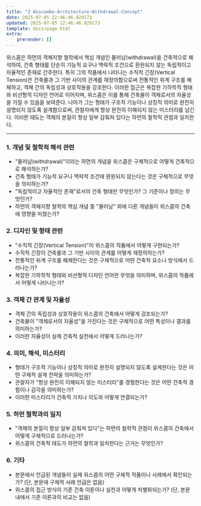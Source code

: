 ```yaml
---
title: "2 Wiscombe-Architecture-Withdrawal-Concept"
date: 2025-07-05 22:46:46.929173
updated: 2025-07-05 22:46:46.929173
template: docs/page.html
extra:
    prerender: []
---
```

위스콤은 하먼의 객체지향 철학에서 핵심 개념인 물러남(withdrawal)을 건축적으로 해석하여, 건축 형태를 단순히 기능적 요구나 맥락적 조건으로 환원되지 않는 독립적이고 자율적인 존재로 간주한다. 특히 그의 작품에서 나타나는 수직적 긴장(Vertical Tension)은 건축물과 그 기반 사이의 관계를 재정의함으로써 전통적인 위계 구조를 해체하고, 객체 간의 독립성과 상호작용을 강조한다. 이러한 접근은 복잡한 기하학적 형태와 비선형적 디자인 언어로 이어지며, 위스콤은 이를 통해 건축물이 객체로서의 자율성을 가질 수 있음을 보여준다. 나아가 그는 형태가 구조적 기능이나 상징적 의미로 완전히 설명되지 않도록 설계함으로써, 관찰자에게 항상 완전히 이해되지 않는 미스터리를 남긴다. 이러한 태도는 객체의 본질이 항상 일부 감춰져 있다는 하먼의 철학적 관점과 일치한다.

---

### 1. 개념 및 철학적 해석 관련

* "물러남(withdrawal)"이라는 하먼의 개념을 위스콤은 구체적으로 어떻게 건축적으로 해석하는가?
* 건축 형태가 기능적 요구나 맥락적 조건에 환원되지 않는다는 것은 구체적으로 무엇을 의미하는가?
* "독립적이고 자율적인 존재"로서의 건축 형태란 무엇인가? 그 기준이나 정의는 무엇인가?
* 하먼의 객체지향 철학의 핵심 개념 중 "물러남" 외에 다른 개념들이 위스콤의 건축에 영향을 미쳤는가?

### 2. 디자인 및 형태 관련

* "수직적 긴장(Vertical Tension)"이 위스콤의 작품에서 어떻게 구현되는가?
* 수직적 긴장이 건축물과 그 기반 사이의 관계를 어떻게 재정의하는가?
* 전통적인 위계 구조를 해체한다는 것은 구체적으로 어떤 건축적 요소나 방식에서 드러나는가?
* 복잡한 기하학적 형태와 비선형적 디자인 언어란 무엇을 의미하며, 위스콤의 작품에서 어떻게 나타나는가?

### 3. 객체 간 관계 및 자율성

* 객체 간의 독립성과 상호작용이 위스콤의 건축에서 어떻게 강조되는가?
* 건축물이 "객체로서의 자율성"을 가진다는 것은 구체적으로 어떤 특성이나 결과를 의미하는가?
* 이러한 자율성이 실제 건축적 실천에서 어떻게 드러나는가?

### 4. 의미, 해석, 미스터리

* 형태가 구조적 기능이나 상징적 의미로 완전히 설명되지 않도록 설계한다는 것은 어떤 구체적 설계 전략을 의미하는가?
* 관찰자가 "항상 완전히 이해되지 않는 미스터리"를 경험한다는 것은 어떤 건축적 경험이나 감각을 의미하는가?
* 이러한 미스터리가 건축적 가치나 의도와 어떻게 연결되는가?

### 5. 하먼 철학과의 일치

* "객체의 본질이 항상 일부 감춰져 있다"는 하먼의 철학적 관점이 위스콤의 건축에서 어떻게 구체적으로 드러나는가?
* 위스콤의 건축적 태도가 하먼의 철학과 일치한다는 근거는 무엇인가?

### 6. 기타

* 본문에서 언급된 개념들이 실제 위스콤의 어떤 구체적 작품이나 사례에서 확인되는가? (단, 본문에 구체적 사례 언급은 없음)
* 위스콤의 접근 방식이 기존 건축 이론이나 실천과 어떻게 차별화되는가? (단, 본문 내에서 기존 이론과의 비교는 없음)
